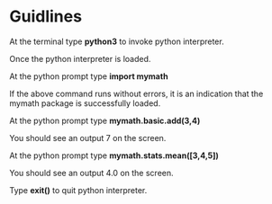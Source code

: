 # Guidlines

At the terminal type **python3** to invoke python interpreter.
  
Once the python interpreter is loaded.

At the python prompt type **import mymath**

If the above command runs without errors, it is an indication that the mymath package is successfully loaded.
  
At the python prompt type **mymath.basic.add(3,4)**

You should see an output 7 on the screen.
  
At the python prompt type **mymath.stats.mean([3,4,5])**

You should see an output 4.0 on the screen.
  
Type **exit()** to quit python interpreter.
